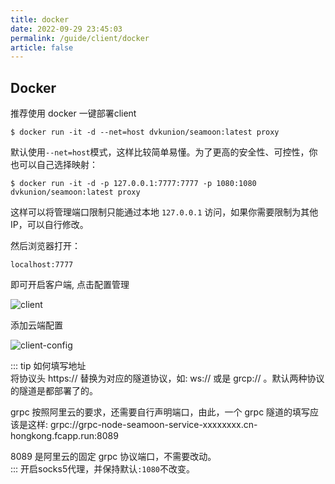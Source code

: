 ```yaml
---
title: docker 
date: 2022-09-29 23:45:03
permalink: /guide/client/docker
article: false
---
```


## Docker 

推荐使用 docker 一键部署client

```shell
$ docker run -it -d --net=host dvkunion/seamoon:latest proxy
```

默认使用`--net=host`模式，这样比较简单易懂。为了更高的安全性、可控性，你也可以自己选择映射：

```shell
$ docker run -it -d -p 127.0.0.1:7777:7777 -p 1080:1080  dvkunion/seamoon:latest proxy
```

这样可以将管理端口限制只能通过本地 `127.0.0.1` 访问，如果你需要限制为其他 IP，可以自行修改。

然后浏览器打开：

`localhost:7777`

即可开启客户端, 点击配置管理

![client](https://seamoon.oss-cn-hangzhou.aliyuncs.com/0dd37f5600364e59a9457e38eaf77b1f.png)

添加云端配置

![client-config](https://seamoon.oss-cn-hangzhou.aliyuncs.com/66b1b150238e400483adf936649b7ed5.png)

::: tip 如何填写地址   
将协议头 https:// 替换为对应的隧道协议，如: ws:// 或是 grcp:// 。默认两种协议的隧道是都部署了的。

grpc 按照阿里云的要求，还需要自行声明端口，由此，一个 grpc 隧道的填写应该是这样: grpc://grpc-node-seamoon-service-xxxxxxxx.cn-hongkong.fcapp.run:8089

8089 是阿里云的固定 grpc 协议端口，不需要改动。  
:::
开启socks5代理，并保持默认`:1080`不改变。